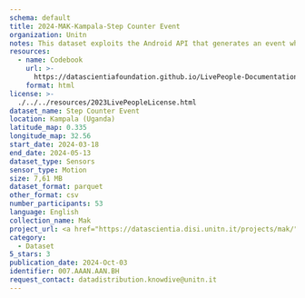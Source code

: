 ```yaml
---
schema: default
title: 2024-MAK-Kampala-Step Counter Event
organization: Unitn
notes: This dataset exploits the Android API that generates an event when a step is detected. The step counter sensor is used to get the total number of steps taken by the user since the last reboot (power on) of the phone.  It is part of the Makerere data collection, which contains data about the everyday life activities of students coming from Makerere University located in Uganda. The data were collected via questionnaires, data coming from 30 smartphone sensors associated to thousand self-reported annotations over a period of 8 weeks.
resources:
  - name: Codebook
    url: >-
      https://datascientiafoundation.github.io/LivePeople-Documentation/codebooks/2024-MAK-Kampala-stepcounter.html
    format: html
license: >-
  ./../../resources/2023LivePeopleLicense.html
dataset_name: Step Counter Event
location: Kampala (Uganda)
latitude_map: 0.335
longitude_map: 32.56
start_date: 2024-03-18 
end_date: 2024-05-13 
dataset_type: Sensors
sensor_type: Motion
size: 7,61 MB
dataset_format: parquet
other_format: csv
number_participants: 53
language: English
collection_name: Mak
project_url: <a href="https://datascientia.disi.unitn.it/projects/mak/">https://datascientia.disi.unitn.it/projects/mak/</a>
category:
  - Dataset
5_stars: 3
publication_date: 2024-Oct-03
identifier: 007.AAAN.AAN.BH
request_contact: datadistribution.knowdive@unitn.it
---
```

